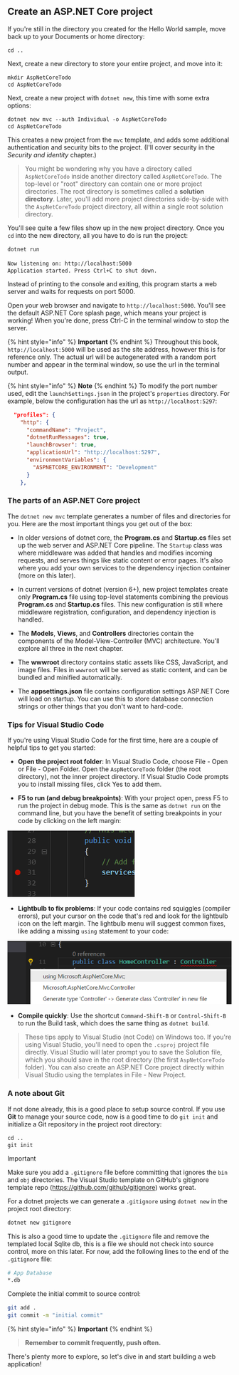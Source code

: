 ## Create an ASP.NET Core project
If you're still in the directory you created for the Hello World sample, move back up to your Documents or home directory:

```
cd ..
```

Next, create a new directory to store your entire project, and move into it:

```
mkdir AspNetCoreTodo
cd AspNetCoreTodo
```

Next, create a new project with `dotnet new`, this time with some extra options:

```
dotnet new mvc --auth Individual -o AspNetCoreTodo
cd AspNetCoreTodo
```

This creates a new project from the `mvc` template, and adds some additional authentication and security bits to the project. (I'll cover security in the *Security and identity* chapter.)

> You might be wondering why you have a directory called `AspNetCoreTodo` inside another directory called `AspNetCoreTodo`. The top-level or "root" directory can contain one or more project directories. The root directory is sometimes called a **solution directory**. Later, you'll add more project directories side-by-side with the `AspNetCoreTodo` project directory, all within a single root solution directory.

You'll see quite a few files show up in the new project directory. Once you `cd` into the new directory, all you have to do is run the project:

```
dotnet run

Now listening on: http://localhost:5000
Application started. Press Ctrl+C to shut down.
```

Instead of printing to the console and exiting, this program starts a web server and waits for requests on port 5000.

Open your web browser and navigate to `http://localhost:5000`. You'll see the default ASP.NET Core splash page, which means your project is working! When you're done, press Ctrl-C in the terminal window to stop the server.

{% hint style="info" %} **Important** {% endhint %}
Throughout this book, `http://localhost:5000` will be used as the site address, however this is for reference only. The actual url will be autogenerated with a random port number and appear in the terminal window, so use the url in the terminal output.

{% hint style="info" %} **Note** {% endhint %}
To modify the port number used, edit the `launchSettings.json` in the project's `properties` directory. For example, below the configuration has the url as `http://localhost:5297`:

```json
  "profiles": {
    "http": {
      "commandName": "Project",
      "dotnetRunMessages": true,
      "launchBrowser": true,
      "applicationUrl": "http://localhost:5297",
      "environmentVariables": {
        "ASPNETCORE_ENVIRONMENT": "Development"
      }
    },
```

### The parts of an ASP.NET Core project
The `dotnet new mvc` template generates a number of files and directories for you. Here are the most important things you get out of the box:

* In older versions of dotnet core, the **Program.cs** and **Startup.cs** files set up the web server and ASP.NET Core pipeline. The `Startup` class was where middleware was added that handles and modifies incoming requests, and serves things like static content or error pages. It's also where you add your own services to the dependency injection container (more on this later).
  
* In current versions of dotnet (version 6+), new project templates create only **Program.cs** file using top-level statements combining the previous **Program.cs** and **Startup.cs** files. This new configuration is still where middleware registration, configuration, and dependency injection is handled.

* The **Models**, **Views**, and **Controllers** directories contain the components of the Model-View-Controller (MVC) architecture. You'll explore all three in the next chapter.

* The **wwwroot** directory contains static assets like CSS, JavaScript, and image files. Files in `wwwroot` will be served as static content, and can be bundled and minified automatically.

* The **appsettings.json** file contains configuration settings ASP.NET Core will load on startup. You can use this to store database connection strings or other things that you don't want to hard-code.

### Tips for Visual Studio Code

If you're using Visual Studio Code for the first time, here are a couple of helpful tips to get you started:

* **Open the project root folder**: In Visual Studio Code, choose File - Open or File - Open Folder. Open the `AspNetCoreTodo` folder (the root directory), not the inner project directory. If Visual Studio Code prompts you to install missing files, click Yes to add them.

* **F5 to run (and debug breakpoints)**: With your project open, press F5 to run the project in debug mode. This is the same as `dotnet run` on the command line, but you have the benefit of setting breakpoints in your code by clicking on the left margin:

![Breakpoint in Visual Studio Code](breakpoint.png)

* **Lightbulb to fix problems**: If your code contains red squiggles (compiler errors), put your cursor on the code that's red and look for the lightbulb icon on the left margin. The lightbulb menu will suggest common fixes, like adding a missing `using` statement to your code:

![Lightbulb suggestions](lightbulb.png)

* **Compile quickly**: Use the shortcut `Command-Shift-B` or `Control-Shift-B` to run the Build task, which does the same thing as `dotnet build`.

> These tips apply to Visual Studio (not Code) on Windows too. If you're using Visual Studio, you'll need to open the `.csproj` project file directly. Visual Studio will later prompt you to save the Solution file, which you should save in the root directory (the first `AspNetCoreTodo` folder). You can also create an ASP.NET Core project directly within Visual Studio using the templates in File - New Project.

### A note about Git

If not done already, this is a good place to setup source control. If you use **Git** to manage your source code, now is a good time to do `git init` and initialize a Git repository in the project root directory:

```
cd ..
git init
```

> [!IMPORTANT]
Make sure you add a `.gitignore` file before committing that ignores the `bin` and `obj` directories. The Visual Studio template on GitHub's gitignore template repo (https://github.com/github/gitignore) works great.

For a dotnet projects we can generate a `.gitignore` using `dotnet new` in the project root directory:

```bash
dotnet new gitignore
```

This is also a good time to update the `.gitignore` file and remove the templated local Sqlite db, this is a file we should not check into source control, more on this later. For now, add the following lines to the end of the `.gitignore` file:

```bash
# App Database
*.db
```

Complete the initial commit to source control:

```bash
git add .
git commit -m "initial commit"
```

{% hint style="info" %} **Important** {% endhint %}
> **Remember to commit frequently, push often.**

There's plenty more to explore, so let's dive in and start building a web application!
